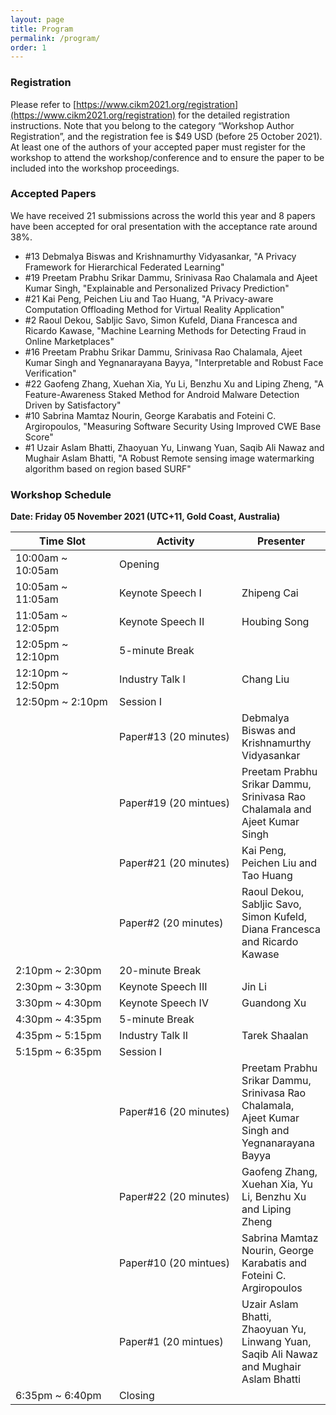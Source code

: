 ```yaml
---
layout: page
title: Program
permalink: /program/
order: 1
---
```


### **Registration**
Please refer to [https://www.cikm2021.org/registration](https://www.cikm2021.org/registration) for the detailed registration instructions. Note that you belong to the category “Workshop Author Registration”, and the registration fee is $49 USD (before 25 October 2021). At least one of the authors of your accepted paper must register for the workshop to attend the workshop/conference and to ensure the paper to be included into the workshop proceedings.

### **Accepted Papers**
We have received 21 submissions across the world this year and 8 papers have been accepted for oral presentation with the acceptance rate around 38%.

- #13 Debmalya Biswas and Krishnamurthy Vidyasankar, "A Privacy Framework for Hierarchical Federated Learning"
- #19 Preetam Prabhu Srikar Dammu, Srinivasa Rao Chalamala and Ajeet Kumar Singh, "Explainable and Personalized Privacy Prediction"
- #21 Kai Peng, Peichen Liu and Tao Huang, "A Privacy-aware Computation Offloading Method for Virtual Reality Application"
- #2 Raoul Dekou, Sabljic Savo, Simon Kufeld, Diana Francesca and Ricardo Kawase, "Machine Learning Methods for Detecting Fraud in Online Marketplaces"
- #16 Preetam Prabhu Srikar Dammu, Srinivasa Rao Chalamala, Ajeet Kumar Singh and Yegnanarayana Bayya, "Interpretable and Robust Face Verification"
- #22 Gaofeng Zhang, Xuehan Xia, Yu Li, Benzhu Xu and Liping Zheng, "A Feature-Awareness Staked Method for Android Malware Detection Driven by Satisfactory"
- #10 Sabrina Mamtaz Nourin, George Karabatis and Foteini C. Argiropoulos, "Measuring Software Security Using Improved CWE Base Score"
- #1 Uzair Aslam Bhatti, Zhaoyuan Yu, Linwang Yuan, Saqib Ali Nawaz and Mughair Aslam Bhatti, "A Robust Remote sensing image watermarking algorithm based on region based SURF"

### **Workshop Schedule**
**Date: Friday 05 November 2021 (UTC+11, Gold Coast, Australia)**

| <div style="width:150px"> Time Slot </div>    | <div style="width:180px">  Activity </div>   |  Presenter   |
|-------------------|--------------------|--------------|
| 10:00am ~ 10:05am |       Opening      |              |
| 10:05am ~ 11:05am |   Keynote Speech I | Zhipeng Cai  |
| 11:05am ~ 12:05pm |  Keynote Speech II | Houbing Song |
| 12:05pm ~ 12:10pm |   5-minute Break   |              |
| 12:10pm ~ 12:50pm |   Industry Talk I  |  Chang Liu   |
| 12:50pm ~  2:10pm |      Session I     |              |
|                   |  Paper#13 (20 minutes)  | Debmalya Biswas and Krishnamurthy Vidyasankar |
|                   |   Paper#19 (20 mintues) | Preetam Prabhu Srikar Dammu, Srinivasa Rao Chalamala and Ajeet Kumar Singh |
|                   |   Paper#21 (20 minutes) | Kai Peng, Peichen Liu and Tao Huang |
|                   |   Paper#2 (20 minutes)  | Raoul Dekou, Sabljic Savo, Simon Kufeld, Diana Francesca and Ricardo Kawase |
|  2:10pm ~  2:30pm |   20-minute Break  |              |
|  2:30pm ~  3:30pm | Keynote Speech III |    Jin Li    |
|  3:30pm ~  4:30pm | Keynote Speech IV  |  Guandong Xu |
|  4:30pm ~  4:35pm |  5-minute  Break   |              |
|  4:35pm ~  5:15pm |  Industry Talk II  | Tarek Shaalan|
|  5:15pm ~  6:35pm |     Session I      |              |
|                   |   Paper#16 (20 minutes) | Preetam Prabhu Srikar Dammu, Srinivasa Rao Chalamala, Ajeet Kumar Singh and Yegnanarayana Bayya |
|                   |   Paper#22 (20 minutes) | Gaofeng Zhang, Xuehan Xia, Yu Li, Benzhu Xu and Liping Zheng |
|                   |   Paper#10 (20 mintues) | Sabrina Mamtaz Nourin, George Karabatis and Foteini C. Argiropoulos |
|                   |   Paper#1 (20 mintues)  | Uzair Aslam Bhatti, Zhaoyuan Yu, Linwang Yuan, Saqib Ali Nawaz and Mughair Aslam Bhatti |
|  6:35pm ~  6:40pm |       Closing      |              |
